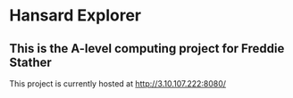 # Hansard Explorer
## This is the A-level computing project for Freddie Stather

This project is currently hosted at http://3.10.107.222:8080/

